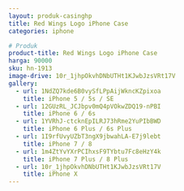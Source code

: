 ```yaml
---
layout: produk-casinghp
title: Red Wings Logo iPhone Case
categories: iphone

# Produk
product-title: Red Wings Logo iPhone Case
harga: 90000
sku: hn-1913
image-drive: 10r_1jhpOkvhDNbUTHt1KJwbJzsVRt17V
gallery:
  - url: 1NdZQ7kde6B0vySfLPpAijWkncKZpixoa
    title: iPhone 5 / 5s / SE
  - url: 12GUzRL_JCJbpv0mQ4pVOkwZDQ19-nPBI
    title: iPhone 6 / 6s
  - url: 1YVRhJ-ctcknEpILRJ73hRme2YuPIbBWD
    title: iPhone 6 Plus / 6s Plus
  - url: 1I9rfUvyUZbT3ngX9jbwahLA-E7j9lebt
    title: iPhone 7 / 8
  - url: 1m4ZtYvYXrPCIhxsF9TYbtu7Fc8eHzY4k
    title: iPhone 7 Plus / 8 Plus
  - url: 10r_1jhpOkvhDNbUTHt1KJwbJzsVRt17V
    title: iPhone X
---
```

